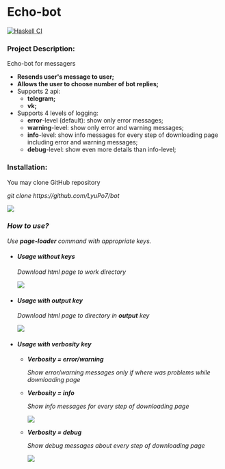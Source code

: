# Echo-bot

[![Haskell CI](https://github.com/LyuPo7/bot/actions/workflows/haskell.yml/badge.svg)](https://github.com/LyuPo7/bot/actions/workflows/haskell.yml)

<h3>Project Description:</h3>
    <p>Echo-bot for messagers</p>
    <ul>
        <li><b>Resends user's message to user;</b></li>
        <li><b>Allows the user to choose number of bot replies;</b></li>
        <li>Supports 2 api:
          <ul>
             <li><b>telegram;</b></li>
             <li><b>vk;</b></li>
            </ul>
        </li>
        <li>Supports 4 levels of logging:
            <ul>
                <li><b>error</b>-level (default): show only error messages;</li>
                <li><b>warning</b>-level: show only error and warning messages;</li>
                <li><b>info</b>-level: show info messages for every step of downloading page including error and warning messages;</li>
                <li><b>debug</b>-level: show even more details than info-level;</li>
            </ul>
        </li>
    </ul>

<h3>Installation:</h3>
    <p>You may clone GitHub repository</p>
        <p><i>git clone https://github.com/LyuPo7/bot</p>
    <a href="https://asciinema.org/a/374182" target="_blank"><img src="https://asciinema.org/a/374182.svg" /></a>

<h3>How to use?</h3>
    <p>Use <b>page-loader</b> command with appropriate keys.</p>
    <ul>
        <li> <h4>Usage without keys</h4>
            <p>Download html page to work directory</p>
            <a href="https://asciinema.org/a/374204" target="_blank"><img src="https://asciinema.org/a/374204.svg" /></a>
       </li>
        <li> <h4>Usage with output key</h4>
            <p>Download html page to directory in <b>output</b> key</p>
            <a href="https://asciinema.org/a/374207" target="_blank"><img src="https://asciinema.org/a/374207.svg" /></a>
       </li>
        <li> <h4>Usage with <b>verbosity</b> key</h4>
           <ul>
                <li> <p><b>Verbosity = error/warning</b></p>
                    <p>Show error/warning messages only if where was problems while downloading page</p>
                </li>
                <li> <p><b>Verbosity = info</b></p>
                    <p>Show info messages for every step of downloading page</p>
                    <a href="https://asciinema.org/a/374211" target="_blank"><img src="https://asciinema.org/a/374211.svg" /></a>
                </li>
                <li> <p><b>Verbosity = debug</b></p>
                    <p>Show debug messages about every step of downloading page</p>
                    <a href="https://asciinema.org/a/374212" target="_blank"><img src="https://asciinema.org/a/374212.svg" /></a>
                </li>
           </ul>
       </li>
    </ul>
